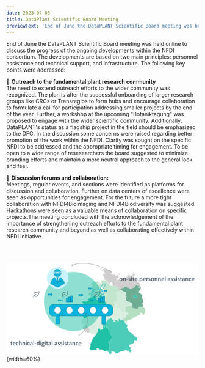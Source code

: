 ```yaml
---
date: 2023-07-03
title: DataPlant Scientific Board Meeting
previewText: 'End of June the DataPLANT Scientific Board meeting was held online to discuss the progress of the ongoing developments within the NFDI consortium. The developments are based on two main principles: personnel assistance and technical support, and infrastructure. The following key points were addressed...'
---
```

End of June the DataPLANT Scientific Board meeting was held online to discuss the progress of the ongoing developments within the NFDI consortium. The developments are based on two main principles: personnel assistance and technical support, and infrastructure. The following key points were addressed:    

🌱 **Outreach to the fundamental plant research community**   
The need to extend outreach efforts to the wider community was recognized. The plan is after the successful onboarding of larger research groups like CRCs or Transregios to form hubs and encourage collaboration to formulate a call for participation addressing smaller projects by the end of the year. Further, a workshop at the upcoming "Botaniktagung" was proposed to engage with the wider scientific community. Additionally, DataPLANT's status as a flagship project in the field should be emphasized to the DFG. In the discussion some concerns were raised regarding better promotion of the work within the NFDI. Clarity was sought on the specific NFDI to be addressed and the appropriate timing for engagement. To be open to a wide range of resesearchers the board suggested to minimize branding efforts and maintain a more neutral approach to the general look and feel.

🌱 **Discussion forums and collaboration:**   
Meetings, regular events, and sections were identified as platforms for discussion and collaboration. Further on data centers of excellence were seen as opportunities for engagement. For the future a more tight collaboration with NFDI4Bioimaging and NFDI4Biodiversity was suggested. Hackathons were seen as a valuable means of collaboration on specific projects.The meeting concluded with the acknowledgement of the importance of strengthening outreach efforts to the fundamental plant research community and beyond as well as collaborating effectively within NFDI initiative.   
   
<br>
<br>

![Scientific Board](/src/assets/images/news/sb.png "Scientific Board"){width=60%}